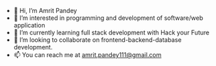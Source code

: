 - 👋 Hi, I’m Amrit Pandey
- 👀 I’m interested in programming and development of software/web application
- 🌱 I’m currently learning full stack development with Hack your Future
- 💞️ I’m looking to collaborate on frontend-backend-database development.
- 📫 You can reach me at amrit.pandey111@gmail.com

<!---
amritpandey/amritpandey is a ✨ special ✨ repository because its `README.md` (this file) appears on your GitHub profile.
You can click the Preview link to take a look at your changes.
--->

